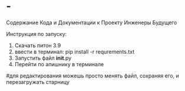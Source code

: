 # -
Содержание Кода и Документации к Проекту Инженеры Будущего

Инструкция по запуску:

1) Скачать питон 3.9
2) ввести в терминал: pip install -r requrements.txt
3) Запустить файл __init__.py
4) Перейти по апишнику в терминале

#для редактирования можешь просто менять файл, сохраняя его, и перезагружать старницу
